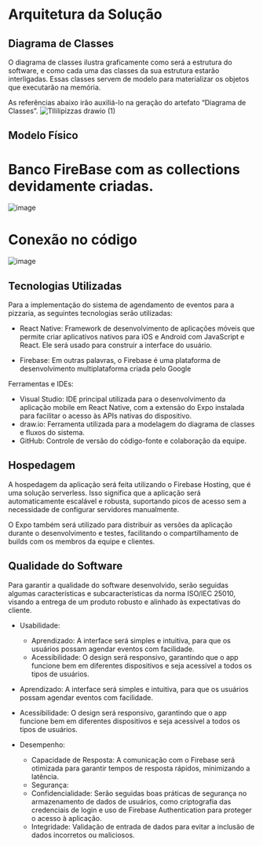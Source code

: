 # Arquitetura da Solução
## Diagrama de Classes

O diagrama de classes ilustra graficamente como será a estrutura do software, e como cada uma das classes da sua estrutura estarão interligadas. Essas classes servem de modelo para materializar os objetos que executarão na memória.

As referências abaixo irão auxiliá-lo na geração do artefato “Diagrama de Classes”.
![TIlilipizzas drawio (1)](https://github.com/user-attachments/assets/cfdcaeae-3f3f-47fd-bf71-0c02c81822b3)

## Modelo Físico
# Banco FireBase com as collections devidamente criadas.

![image](https://github.com/user-attachments/assets/bfabeee1-e677-48d7-906e-e1d77281e217)

# Conexão no código 

![image](https://github.com/user-attachments/assets/2cf883dc-3fc1-454c-ad68-3e2f273d7581)



## Tecnologias Utilizadas

Para a implementação do sistema de agendamento de eventos para a pizzaria, as seguintes tecnologias serão utilizadas:

- React Native: Framework de desenvolvimento de aplicações móveis que permite criar aplicativos nativos para iOS e Android com JavaScript e React. Ele será usado para construir a interface do usuário.

- Firebase: Em outras palavras, o Firebase é uma plataforma de desenvolvimento multiplataforma criada pelo Google

Ferramentas e IDEs:

- Visual Studio: IDE principal utilizada para o desenvolvimento da aplicação mobile em React Native, com a extensão do Expo instalada para facilitar o acesso às APIs nativas do dispositivo.
- draw.io: Ferramenta utilizada para a modelagem do diagrama de classes e fluxos do sistema.
- GitHub: Controle de versão do código-fonte e colaboração da equipe.
## Hospedagem
A hospedagem da aplicação será feita utilizando o Firebase Hosting, que é uma solução serverless. Isso significa que a aplicação será automaticamente escalável e robusta, suportando picos de acesso sem a necessidade de configurar servidores manualmente.

O Expo também será utilizado para distribuir as versões da aplicação durante o desenvolvimento e testes, facilitando o compartilhamento de builds com os membros da equipe e clientes.

## Qualidade do Software
Para garantir a qualidade do software desenvolvido, serão seguidas algumas características e subcaracterísticas da norma ISO/IEC 25010, visando a entrega de um produto robusto e alinhado às expectativas do cliente.

- Usabilidade:
   - Aprendizado: A interface será simples e intuitiva, para que os usuários possam agendar eventos com facilidade.
   - Acessibilidade: O design será responsivo, garantindo que o app funcione bem em diferentes dispositivos e seja acessível a todos os tipos de usuários.

- Aprendizado: A interface será simples e intuitiva, para que os usuários possam agendar eventos com facilidade.
- Acessibilidade: O design será responsivo, garantindo que o app funcione bem em diferentes dispositivos e seja acessível a todos os tipos de usuários.
- Desempenho:
   - Capacidade de Resposta: A comunicação com o Firebase será otimizada para garantir tempos de resposta rápidos, minimizando a latência.
   - Segurança:
   - Confidencialidade: Serão seguidas boas práticas de segurança no armazenamento de dados de usuários, como criptografia das credenciais de login e uso de Firebase Authentication para proteger o acesso à aplicação.
   - Integridade: Validação de entrada de dados para evitar a inclusão de dados incorretos ou maliciosos.
